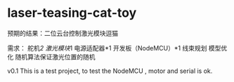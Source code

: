 # laser-teasing-cat-toy

预期的结果：二位云台控制激光模块逗猫

需求： 舵机*2 激光模块*1 电源适配器*1 开发板（NodeMCU）*1 线束规划 模型优化 随机算法保证激光位置的随机

v0.1 This is a test project, to test the NodeMCU , motor and serial is ok.